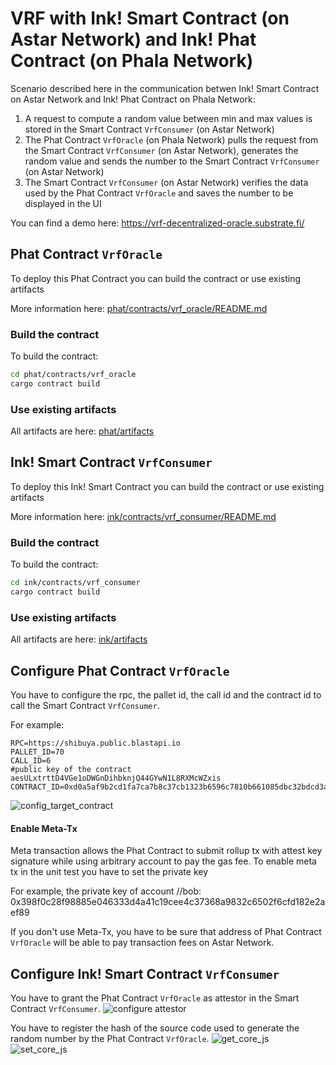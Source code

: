 # VRF with Ink! Smart Contract (on Astar Network) and Ink! Phat Contract (on Phala Network)

Scenario described here in the communication betwen Ink! Smart Contract on Astar Network and Ink! Phat Contract on Phala Network:
1) A request to compute a random value between min and max values is stored in the Smart Contract `VrfConsumer` (on Astar Network)
2) The Phat Contract `VrfOracle` (on Phala Network) pulls the request from the Smart Contract `VrfConsumer` (on Astar Network), generates the random value and sends the number to the Smart Contract `VrfConsumer` (on Astar Network)
3) The Smart Contract `VrfConsumer` (on Astar Network) verifies the data used by the Phat Contract `VrfOracle` and saves the number to be displayed in the UI 

You can find a demo here: https://vrf-decentralized-oracle.substrate.fi/

## Phat Contract `VrfOracle`

To deploy this Phat Contract you can build the contract or use existing artifacts

More information here: [phat/contracts/vrf_oracle/README.md](phat/contracts/vrf_oracle/README.md)

### Build the contract

To build the contract:
```bash
cd phat/contracts/vrf_oracle
cargo contract build
```

### Use existing artifacts
All artifacts are here: [phat/artifacts](phat/artifacts)


## Ink! Smart Contract `VrfConsumer`

To deploy this Ink! Smart Contract you can build the contract or use existing artifacts

More information here: [ink/contracts/vrf_consumer/README.md](ink/contracts/vrf_consumer/README.md)

### Build the contract

To build the contract:
```bash
cd ink/contracts/vrf_consumer
cargo contract build
```

### Use existing artifacts
All artifacts are here: [ink/artifacts](ink/artifacts)



## Configure Phat Contract `VrfOracle`
You have to configure the rpc, the pallet id, the call id and the contract id to call the Smart Contract `VrfConsumer`.

For example:
```
RPC=https://shibuya.public.blastapi.io
PALLET_ID=70
CALL_ID=6
#public key of the contract aesULxtrttD4VGe1oDWGnDihbknjQ44GYwN1L8RXMcWZxis
CONTRACT_ID=0xd0a5af9b2cd1fa7ca7b8c37cb1323b6596c7810b661085dbc32bdcd3a498219c
```
![config_target_contract](https://github.com/GuiGou12358/decentralized_oracle-vrf/assets/92046056/aee3b404-91b6-46a9-8882-1e38a94c65d3)


#### Enable Meta-Tx

Meta transaction allows the Phat Contract to submit rollup tx with attest key signature while using arbitrary account to pay the gas fee. 
To enable meta tx in the unit test you have to set the private key

For example, the private key of account //bob: 0x398f0c28f98885e046333d4a41c19cee4c37368a9832c6502f6cfd182e2aef89

If you don't use Meta-Tx, you have to be sure that address of Phat Contract `VrfOracle` will be able to pay transaction fees on Astar Network.

## Configure Ink! Smart Contract `VrfConsumer`

You have to grant the Phat Contract `VrfOracle` as attestor in the Smart Contract `VrfConsumer`.
![configure attestor](https://github.com/GuiGou12358/decentralized_oracle-vrf/assets/92046056/3f91f50b-0007-4a6d-9b37-badb04946620)

You have to register the hash of the source code used to generate the random number by the Phat Contract `VrfOracle`.
![get_core_js](https://github.com/GuiGou12358/decentralized_oracle-vrf/assets/92046056/6b9b3d8a-f5d3-4923-8f8f-d6b5ec7690fb)
![set_core_js](https://github.com/GuiGou12358/decentralized_oracle-vrf/assets/92046056/88634faf-e6c3-4b15-9cb2-3daaa965252b)

